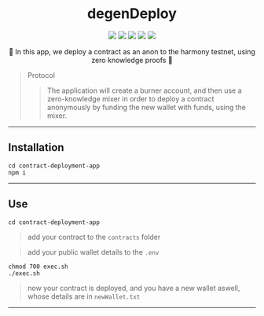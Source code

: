 
<h1 align="center">
  degenDeploy
</h1>

<p align="center">
  <img src="https://img.shields.io/badge/node-v0.8.12-orange"></img>
  <img src="https://img.shields.io/badge/solidity-v0.8.12-orange"></img>
  <img src="https://img.shields.io/badge/circom-v0.8.12-orange"></img>
  <img src="https://img.shields.io/badge/rust-v0.8.12-orange"></img>
  <img src="https://img.shields.io/badge/truffle-v0.8.12-orange"></img>
</p>

<p align="center">🍄 In this app, we deploy a contract as an anon to the harmony testnet, using zero knowledge proofs 🍄</p>

> Protocol 
> > The application will create a burner account, and then use a zero-knowledge mixer in order to deploy a contract anonymously by funding the new wallet with funds, using the mixer.

------------

## Installation

```
cd contract-deployment-app
npm i
```

------------

## Use

```
cd contract-deployment-app
```

> add your contract to the `contracts` folder

> add your public wallet details to the `.env`
 
```
chmod 700 exec.sh
./exec.sh
```

> now your contract is deployed, and you have a new wallet aswell, whose details are in `newWallet.txt`

------------
